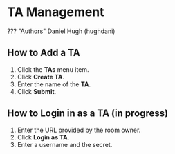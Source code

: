 # TA Management
??? "Authors"
    Daniel Hugh (hughdani)

## How to Add a TA
1. Click the **TAs** menu item.
2. Click **Create TA**.
3. Enter the name of the **TA**.
4. Click **Submit**.

## How to Login in as a TA (in progress)
1. Enter the URL provided by the room owner.
2. Click **Login as TA**.
2. Enter a username and the secret.
